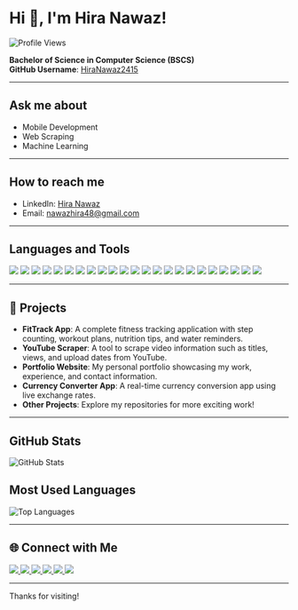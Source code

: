 # Hi 👋, I'm Hira Nawaz!
![Profile Views](https://komarev.com/ghpvc/?username=HiraNawaz2415&color=blue)


  **Bachelor of Science in Computer Science (BSCS)**  
  **GitHub Username**: [HiraNawaz2415](https://github.com/HiraNawaz2415)

---

## Ask me about
- Mobile Development
- Web Scraping
- Machine Learning

---

## How to reach me
- LinkedIn: [Hira Nawaz](https://www.linkedin.com/in/hira-nawaz-544632348/)
- Email: [nawazhira48@gmail.com](mailto:nawazhira48@gmail.com)

---

## Languages and Tools

<p>
  <img class="badge" src="https://img.shields.io/badge/Java-007396?style=flat-square&logo=java&logoColor=white" />
  <img class="badge" src="https://img.shields.io/badge/C-00599C?style=flat-square&logo=c&logoColor=white" />
  <img class="badge" src="https://img.shields.io/badge/C++-00599C?style=flat-square&logo=cplusplus&logoColor=white" />
  <img class="badge" src="https://img.shields.io/badge/Dev%20C++-003B57?style=flat-square&logo=cplusplus&logoColor=white" />
  <img class="badge" src="https://img.shields.io/badge/JavaScript-F7DF1E?style=flat-square&logo=javascript&logoColor=black" />
  <img class="badge" src="https://img.shields.io/badge/HTML5-E34F26?style=flat-square&logo=html5&logoColor=white" />
  <img class="badge" src="https://img.shields.io/badge/CSS3-1572B6?style=flat-square&logo=css3&logoColor=white" />
  <img class="badge" src="https://img.shields.io/badge/Android%20Studio-3DDC84?style=flat-square&logo=androidstudio&logoColor=white" />
  <img class="badge" src="https://img.shields.io/badge/React.js-61DAFB?style=flat-square&logo=react&logoColor=black" />
  <img class="badge" src="https://img.shields.io/badge/Firebase-FFCA28?style=flat-square&logo=firebase&logoColor=black" />
  <img class="badge" src="https://img.shields.io/badge/SQLite-003B57?style=flat-square&logo=sqlite&logoColor=white" />
  <img class="badge" src="https://img.shields.io/badge/MySQL-4479A1?style=flat-square&logo=mysql&logoColor=white" />
  <img class="badge" src="https://img.shields.io/badge/Python-3776AB?style=flat-square&logo=python&logoColor=white" />
  <img class="badge" src="https://img.shields.io/badge/Git-F05032?style=flat-square&logo=git&logoColor=white" />
  <img class="badge" src="https://img.shields.io/badge/GitHub-181717?style=flat-square&logo=github&logoColor=white" />
  <img class="badge" src="https://img.shields.io/badge/Visual%20Studio%20Code-007ACC?style=flat-square&logo=visualstudiocode&logoColor=white" />
  <img class="badge" src="https://img.shields.io/badge/Jupyter-F37626?style=flat-square&logo=jupyter&logoColor=white" />
  <img class="badge" src="https://img.shields.io/badge/SciPy-8CAAE6?style=flat-square&logo=scipy&logoColor=white" />
  <img class="badge" src="https://img.shields.io/badge/Pandas-150458?style=flat-square&logo=pandas&logoColor=white" />
 <img class="badge" src="https://img.shields.io/badge/NumPy-013243?style=flat-square&logo=numpy&logoColor=white" />
 <img class="badge" src="https://img.shields.io/badge/Seaborn-0D3D56?style=flat-square&logo=python&logoColor=white" />
 <img class="badge" src="https://img.shields.io/badge/Matplotlib-11557C?style=flat-square&logo=python&logoColor=white" />

  <img class="badge" src="https://img.shields.io/badge/Scikit--learn-F7931E?style=flat-square&logo=scikit-learn&logoColor=white" />

</p>

---

## 📂 Projects

- **FitTrack App**: A complete fitness tracking application with step counting, workout plans, nutrition tips, and water reminders.
- **YouTube Scraper**: A tool to scrape video information such as titles, views, and upload dates from YouTube.
- **Portfolio Website**: My personal portfolio showcasing my work, experience, and contact information.
- **Currency Converter App**: A real-time currency conversion app using live exchange rates.
- **Other Projects**: Explore my repositories for more exciting work!

---

## GitHub Stats

![GitHub Stats](https://github-readme-stats.vercel.app/api?username=HiraNawaz2415&show_icons=true&theme=default)

## Most Used Languages

![Top Languages](https://github-readme-stats.vercel.app/api/top-langs/?username=HiraNawaz2415&layout=compact&theme=default)

---

## 🌐 Connect with Me

<p>
  <a href="http://www.linkedin.com/in/hira-nawaz-544632348">
    <img class="badge" src="https://img.shields.io/badge/LinkedIn-0077B5?style=flat&logo=linkedin&logoColor=white" />
  </a>
  <a href="https://stackoverflow.com/users/23370218/hira-nawaz">
    <img class="badge" src="https://img.shields.io/badge/Stack%20Overflow-FE7A16?style=flat&logo=stack-overflow&logoColor=white" />
  </a>
  <a href="https://www.kaggle.com/hiranawaz2415">
    <img class="badge" src="https://img.shields.io/badge/Kaggle-20BEFF?style=flat&logo=kaggle&logoColor=white" />
  </a>
  <a href="https://medium.com/@nawazhira48">
    <img class="badge" src="https://img.shields.io/badge/Medium-12100E?style=flat&logo=medium&logoColor=white" />
  </a>
  <a href="https://www.hackerrank.com/profile/nawazhira48">
    <img class="badge" src="https://img.shields.io/badge/HackerRank-2EC866?style=flat&logo=hackerrank&logoColor=white" />
  </a>
  <a href="https://discord.com/channels/@me">
    <img class="badge" src="https://img.shields.io/badge/Discord-5865F2?style=flat&logo=discord&logoColor=white" />
  </a>
</p>

---

Thanks for visiting!
